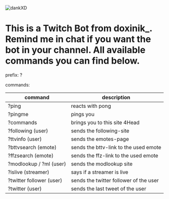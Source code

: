 
![dankXD](https://user-images.githubusercontent.com/89264071/130259514-138f5761-c3bb-4ffb-b85a-d612a48fb9a5.png)

# This is a Twitch Bot from doxinik_. Remind me in chat if you want the bot in your channel. All available commands you can find below.  

prefix: ?


commands:

| command  | description |
| ------------- | ------------- |
| ?ping  | reacts with pong |
| ?pingme  | pings you  |
| ?commands  | brings you to this site 4Head |
| ?following (user) | sends the following-site  |
| ?ttvinfo (user) | sends the emotes-page  |
| ?bttvsearch (emote)  |  sends the bttv-link to the used emote |
| ?ffzsearch (emote) | sends the ffz-link to the used emote  |
| ?modlookup / ?ml (user) | sends the modlookup site |
| ?islive (streamer) | says if a streamer is live |
| ?twitter follower (user) | sends the twitter follower of the user |
| ?twitter (user)  | sends the last tweet of the user |

